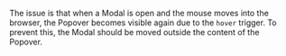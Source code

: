 The issue is that when a Modal is open and the mouse moves into the browser, the Popover becomes visible again due to the `hover` trigger. To prevent this, the Modal should be moved outside the content of the Popover.
